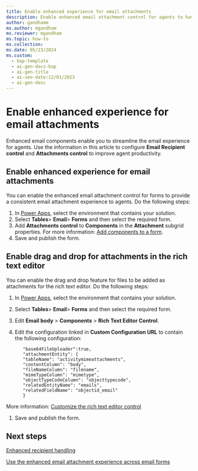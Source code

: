 ```yaml
---
title: Enable enhanced experience for email attachments
description: Enable enhanced email attachment control for agents to have a consistent experience across all forms. 
author: gandhamm
ms.author: mgandham
ms.reviewer: mgandham
ms.topic: how-to 
ms.collection:
ms.date: 05/23/2024
ms.custom:
  - bap-template
  - ai-gen-docs-bap
  - ai-gen-title
  - ai-seo-date:12/01/2023
  - ai-gen-desc
---
```


# Enable enhanced experience for email attachments

Enhanced email components enable you to streamline the email experience for agents. Use the information in this article to configure **Email Recipient control** and **Attachments control** to improve agent productivity.

## Enable enhanced experience for email attachments
You can enable the enhanced email attachment control for forms to provide a consistent email attachment experience to agents. Do the following steps:

1. In [Power Apps](https://make.powerapps.com/), select the environment that contains your solution.
1. Select **Tables**> **Email**> **Forms** and then select the required form.
1.  Add **Attachments control** to **Components** in the **Attachment** subgrid properties. For more information: [Add components to a form](/power-apps/maker/model-driven-apps/add-move-configure-or-delete-components-on-form#add-components-for-a-column-on-the-form).
1. Save and publish the form.

## Enable drag and drop for attachments in the rich text editor

You can enable the drag and drop feature for files to be added as attachments for the rich text editor. Do the following steps:

1. In [Power Apps](https://make.powerapps.com/), select the environment that contains your solution.
1. Select **Tables**> **Email**> **Forms** and then select the required form.
1. Edit **Email body** > **Components** > **Rich Text Editor Control**.
1. Edit the configuration linked in **Custom Configuration URL** to contain the following configuration:
 
     ```
        "base64FileUploader":true,
        "attachmentEntity": {
        "tableName": "activitymimeattachments",
        "contentColumn": "body",
        "fileNameColumn": "filename",
        "mimeTypeColumn": "mimetype",
        "objectTypeCodeColumn": "objecttypecode",
        "relatedEntityName": "emails",
        "relatedFieldName": "objectid_email"
        }    
     ```
More information: [Customize the rich text editor control](/powerapps-docs/maker/model-driven-apps/rich-text-editor-control#customize-the-rich-text-editor-control)
1. Save and publish the form.

## Next steps

[Enhanced recipient handling](/power-apps/user/view-compose-email#enhanced-recipient-handling)

[Use the enhanced email attachment experience across email forms](../use/enhanced-email-attachment-control.md)
